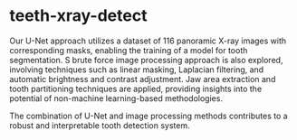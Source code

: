 # teeth-xray-detect
Our U-Net approach utilizes a dataset of 116 panoramic X-ray images with corresponding masks, enabling the training of a model for tooth segmentation.
S brute force image processing approach is also explored, involving techniques such as linear masking, Laplacian filtering, and automatic brightness and contrast adjustment. Jaw area extraction and tooth partitioning techniques are applied, providing insights into the potential of non-machine learning-based methodologies.

The combination of U-Net and image processing methods contributes to a robust and interpretable tooth detection system.
